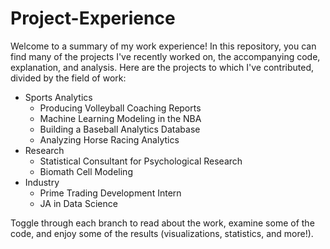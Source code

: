 # Project-Experience

Welcome to a summary of my work experience! In this repository, you can find many of the projects I've recently worked on, the accompanying code, explanation, and analysis. Here are the projects to which I've contributed, divided by the field of work:
- Sports Analytics
  - Producing Volleyball Coaching Reports
  - Machine Learning Modeling in the NBA
  - Building a Baseball Analytics Database
  - Analyzing Horse Racing Analytics
- Research
  - Statistical Consultant for Psychological Research
  - Biomath Cell Modeling
- Industry
  - Prime Trading Development Intern
  - JA in Data Science


Toggle through each branch to read about the work, examine some of the code, and enjoy some of the results (visualizations, statistics, and more!).
